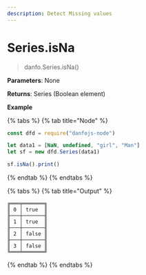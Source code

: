 ```yaml
---
description: Detect Missing values
---
```


# Series.isNa

> danfo.Series.isNa()&#x20;

**Parameters**: None

**Returns**: Series (Boolean element)

**Example**

{% tabs %}
{% tab title="Node" %}
```javascript
const dfd = require("danfojs-node")

let data1 = [NaN, undefined, "girl", "Man"]
let sf = new dfd.Series(data1)

sf.isNa().print()
```
{% endtab %}
{% endtabs %}

{% tabs %}
{% tab title="Output" %}
```
╔═══╤═══════╗
║ 0 │ true  ║
╟───┼───────╢
║ 1 │ true  ║
╟───┼───────╢
║ 2 │ false ║
╟───┼───────╢
║ 3 │ false ║
╚═══╧═══════╝
```
{% endtab %}
{% endtabs %}
